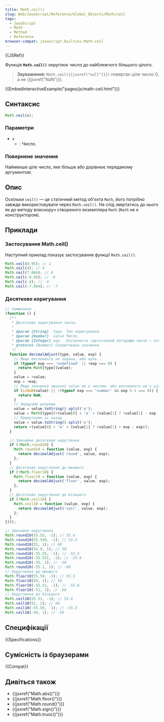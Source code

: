 ```yaml
---
title: Math.ceil()
slug: Web/JavaScript/Reference/Global_Objects/Math/ceil
tags:
  - JavaScript
  - Math
  - Method
  - Reference
browser-compat: javascript.builtins.Math.ceil
---
```


{{JSRef}}

Функція **`Math.ceil()`** округлює число до найближчого більшого цілого.

> **Зауваження:** `Math.ceil({{jsxref("null")}})` повертає ціле число 0, а не {{jsxref("NaN")}}.

{{EmbedInteractiveExample("pages/js/math-ceil.html")}}

## Синтаксис

```js
Math.ceil(x);
```

### Параметри

- `x`
  - : Число.

### Повернене значення

Найменше ціле число, яке більше або дорівнює переданому аргументові.

## Опис

Оскільки `ceil()` — це статичний метод об'єкта `Math`, його потрібно завжди використовувати через `Math.ceil()`. Не слід звертатись до нього як до методу власноруч створеного екземпляра `Math` (`Math` не є конструктором).

## Приклади

### Застосування Math.ceil()

Наступний приклад показує застосування функції `Math.ceil()`.

```js
Math.ceil(0.95); // 1
Math.ceil(4); // 4
Math.ceil(7.004); // 8
Math.ceil(-0.95); // -0
Math.ceil(-4); // -4
Math.ceil(-7.004); // -7
```

### Десяткове коригування

```js
// Замикання
(function () {
  /**
   * Десяткове коригування числа.
   *
   * @param {String}  type  Тип коригування.
   * @param {Number}  value Число.
   * @param {Integer} exp   Експонента (десятковий логарифм числа — основи коригування).
   * @returns {Number} Скориговане значення.
   */
  function decimalAdjust(type, value, exp) {
    // Якщо експонента не задана, або нуль...
    if (typeof exp === 'undefined' || +exp === 0) {
      return Math[type](value);
    }
    value = +value;
    exp = +exp;
    // Якщо значення змінної value не є числом, або експонента не є цілим числом...
    if (isNaN(value) || !(typeof exp === 'number' && exp % 1 === 0)) {
      return NaN;
    }
    // Зміщуємо розряди
    value = value.toString().split('e');
    value = Math[type](+(value[0] + 'e' + (value[1] ? +value[1] - exp : -exp)));
    // Повертаємо їх назад
    value = value.toString().split('e');
    return +(value[0] + 'e' + (value[1] ? +value[1] + exp : exp));
  }

  // Звичайне десяткове округлення
  if (!Math.round10) {
    Math.round10 = function (value, exp) {
      return decimalAdjust('round', value, exp);
    };
  }
  // Десяткове округлення до меншого
  if (!Math.floor10) {
    Math.floor10 = function (value, exp) {
      return decimalAdjust('floor', value, exp);
    };
  }
  // Десяткове округлення до більшого
  if (!Math.ceil10) {
    Math.ceil10 = function (value, exp) {
      return decimalAdjust('ceil', value, exp);
    };
  }
})();

// Звичайне округлення
Math.round10(55.55, -1); // 55.6
Math.round10(55.549, -1); // 55.5
Math.round10(55, 1); // 60
Math.round10(54.9, 1); // 50
Math.round10(-55.55, -1); // -55.5
Math.round10(-55.551, -1); // -55.6
Math.round10(-55, 1); // -50
Math.round10(-55.1, 1); // -60
// Округлення до меншого
Math.floor10(55.59, -1); // 55.5
Math.floor10(59, 1); // 50
Math.floor10(-55.51, -1); // -55.6
Math.floor10(-51, 1); // -60
// Округлення до більшого
Math.ceil10(55.51, -1); // 55.6
Math.ceil10(51, 1); // 60
Math.ceil10(-55.59, -1); // -55.5
Math.ceil10(-59, 1); // -50
```

## Специфікації

{{Specifications}}

## Сумісність із браузерами

{{Compat}}

## Дивіться також

- {{jsxref("Math.abs()")}}
- {{jsxref("Math.floor()")}}
- {{jsxref("Math.round()")}}
- {{jsxref("Math.sign()")}}
- {{jsxref("Math.trunc()")}}
